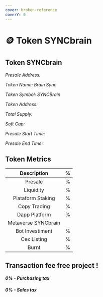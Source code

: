 ```yaml
---
cover: broken-reference
coverY: 0
---
```


# 🪙 Token SYNCbrain

## Token SYNCbrain

_Presale Address:_

_Token Name: Brain Sync_

_Token Symbol: SYNCBrain_

_Token Address:_

_Total Supply:_

_Soft Cap:_

_Presale Start Time:_

_Presale End Time:_

## Token Metrics

|     Description     |  %  |
| :-----------------: | :-: |
|       Presale       |  %  |
|      Liquidity      |  %  |
|  Plataform Staking  |  %  |
|     Copy Trading    |  %  |
|    Dapp Platform    |  %  |
| Metaverse SYNCbrain |     |
|   Bot Investiment   |  %  |
|     Cex Listing     |  %  |
|        Burnt        |  %  |

## Transaction fee free project !

#### _0% - Purchasing tax_

#### _0% - Sales tax_
